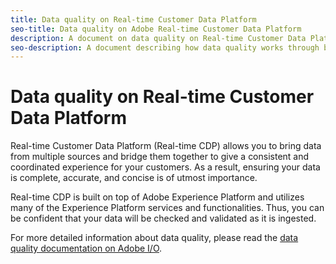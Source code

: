 ```yaml
---
title: Data quality on Real-time Customer Data Platform
seo-title: Data quality on Adobe Real-time Customer Data Platform
description: A document on data quality on Real-time Customer Data Platform
seo-description: A document describing how data quality works through batch and data ingestion on Adobe Real-time Customer Data Platform
---
```


# Data quality on Real-time Customer Data Platform

Real-time Customer Data Platform (Real-time CDP) allows you to bring data from multiple sources and bridge them together to give a consistent and coordinated experience for your customers. As a result, ensuring your data is complete, accurate, and concise is of utmost importance. 

Real-time CDP is built on top of Adobe Experience Platform and utilizes many of the Experience Platform services and functionalities. Thus, you can be confident that your data will be checked and validated as it is ingested.

For more detailed information about data quality, please read the [data quality documentation on Adobe I/O](https://www.adobe.io/apis/experienceplatform/home/data-ingestion/data-ingestion-services.html#!api-specification/markdown/narrative/technical_overview/data_ingestion_quality/data_ingestion_quality.md).